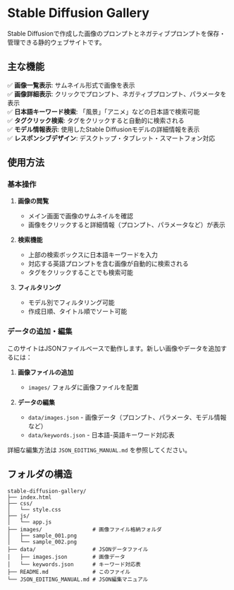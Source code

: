 # Stable Diffusion Gallery
Stable Diffusionで作成した画像のプロンプトとネガティブプロンプトを保存・管理できる静的ウェブサイトです。

## 主な機能
✅ **画像一覧表示**: サムネイル形式で画像を表示  
✅ **画像詳細表示**: クリックでプロンプト、ネガティブプロンプト、パラメータを表示  
✅ **日本語キーワード検索**: 「風景」「アニメ」などの日本語で検索可能  
✅ **タグクリック検索**: タグをクリックすると自動的に検索される  
✅ **モデル情報表示**: 使用したStable Diffusionモデルの詳細情報を表示  
✅ **レスポンシブデザイン**: デスクトップ・タブレット・スマートフォン対応 

## 使用方法

### 基本操作

1. **画像の閲覧**
   - メイン画面で画像のサムネイルを確認
   - 画像をクリックすると詳細情報（プロンプト、パラメータなど）が表示

2. **検索機能**
   - 上部の検索ボックスに日本語キーワードを入力
   - 対応する英語プロンプトを含む画像が自動的に検索される
   - タグをクリックすることでも検索可能

3. **フィルタリング**
   - モデル別でフィルタリング可能
   - 作成日順、タイトル順でソート可能

### データの追加・編集

このサイトはJSONファイルベースで動作します。新しい画像やデータを追加するには：

1. **画像ファイルの追加**
   - `images/` フォルダに画像ファイルを配置

2. **データの編集**
   - `data/images.json` - 画像データ（プロンプト、パラメータ、モデル情報など）
   - `data/keywords.json` - 日本語-英語キーワード対応表

詳細な編集方法は `JSON_EDITING_MANUAL.md` を参照してください。

## フォルダの構造
```
stable-diffusion-gallery/
├── index.html
├── css/
│   └── style.css
├── js/
│   └── app.js
├── images/                # 画像ファイル格納フォルダ
│   ├── sample_001.png
│   └── sample_002.png
├── data/                  # JSONデータファイル
│   ├── images.json        # 画像データ
│   └── keywords.json      # キーワード対応表
├── README.md              # このファイル
└── JSON_EDITING_MANUAL.md # JSON編集マニュアル
```
